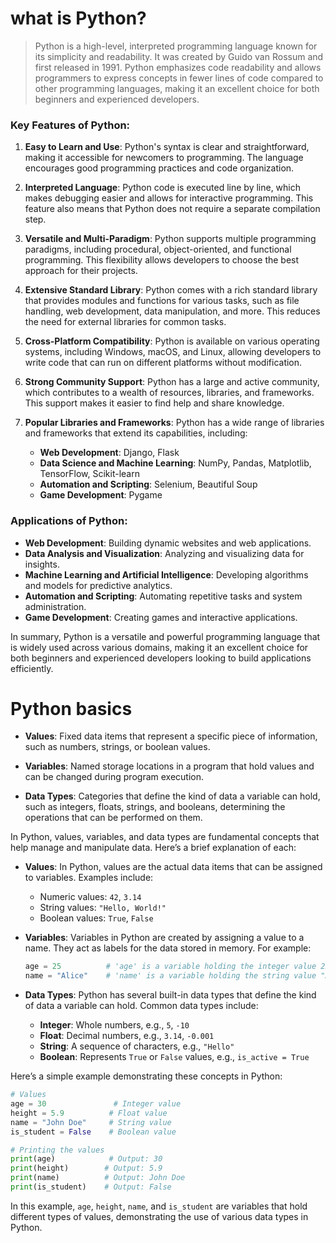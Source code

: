 # what is Python?

> Python is a high-level, interpreted programming language known for its simplicity and readability. It was created by Guido van Rossum and first released in 1991. Python emphasizes code readability and allows programmers to express concepts in fewer lines of code compared to other programming languages, making it an excellent choice for both beginners and experienced developers.

### Key Features of Python:

1. **Easy to Learn and Use**: Python's syntax is clear and straightforward, making it accessible for newcomers to programming. The language encourages good programming practices and code organization.

2. **Interpreted Language**: Python code is executed line by line, which makes debugging easier and allows for interactive programming. This feature also means that Python does not require a separate compilation step.

3. **Versatile and Multi-Paradigm**: Python supports multiple programming paradigms, including procedural, object-oriented, and functional programming. This flexibility allows developers to choose the best approach for their projects.

4. **Extensive Standard Library**: Python comes with a rich standard library that provides modules and functions for various tasks, such as file handling, web development, data manipulation, and more. This reduces the need for external libraries for common tasks.

5. **Cross-Platform Compatibility**: Python is available on various operating systems, including Windows, macOS, and Linux, allowing developers to write code that can run on different platforms without modification.

6. **Strong Community Support**: Python has a large and active community, which contributes to a wealth of resources, libraries, and frameworks. This support makes it easier to find help and share knowledge.

7. **Popular Libraries and Frameworks**: Python has a wide range of libraries and frameworks that extend its capabilities, including:
   - **Web Development**: Django, Flask
   - **Data Science and Machine Learning**: NumPy, Pandas, Matplotlib, TensorFlow, Scikit-learn
   - **Automation and Scripting**: Selenium, Beautiful Soup
   - **Game Development**: Pygame

### Applications of Python:

- **Web Development**: Building dynamic websites and web applications.
- **Data Analysis and Visualization**: Analyzing and visualizing data for insights.
- **Machine Learning and Artificial Intelligence**: Developing algorithms and models for predictive analytics.
- **Automation and Scripting**: Automating repetitive tasks and system administration.
- **Game Development**: Creating games and interactive applications.

In summary, Python is a versatile and powerful programming language that is widely used across various domains, making it an excellent choice for both beginners and experienced developers looking to build applications efficiently.


# Python basics

- **Values**: Fixed data items that represent a specific piece of information, such as numbers, strings, or boolean values.

- **Variables**: Named storage locations in a program that hold values and can be changed during program execution.

- **Data Types**: Categories that define the kind of data a variable can hold, such as integers, floats, strings, and booleans, determining the operations that can be performed on them.


In Python, values, variables, and data types are fundamental concepts that help manage and manipulate data. Here’s a brief explanation of each:

- **Values**: In Python, values are the actual data items that can be assigned to variables. Examples include:
  - Numeric values: `42`, `3.14`
  - String values: `"Hello, World!"`
  - Boolean values: `True`, `False`

- **Variables**: Variables in Python are created by assigning a value to a name. They act as labels for the data stored in memory. For example:
  ```python
  age = 25          # 'age' is a variable holding the integer value 25
  name = "Alice"    # 'name' is a variable holding the string value "Alice"
  ```

- **Data Types**: Python has several built-in data types that define the kind of data a variable can hold. Common data types include:
  - **Integer**: Whole numbers, e.g., `5`, `-10`
  - **Float**: Decimal numbers, e.g., `3.14`, `-0.001`
  - **String**: A sequence of characters, e.g., `"Hello"`
  - **Boolean**: Represents `True` or `False` values, e.g., `is_active = True`

Here’s a simple example demonstrating these concepts in Python:

```python
# Values
age = 30               # Integer value
height = 5.9          # Float value
name = "John Doe"     # String value
is_student = False    # Boolean value

# Printing the values
print(age)            # Output: 30
print(height)        # Output: 5.9
print(name)          # Output: John Doe
print(is_student)    # Output: False
```

In this example, `age`, `height`, `name`, and `is_student` are variables that hold different types of values, demonstrating the use of various data types in Python.

